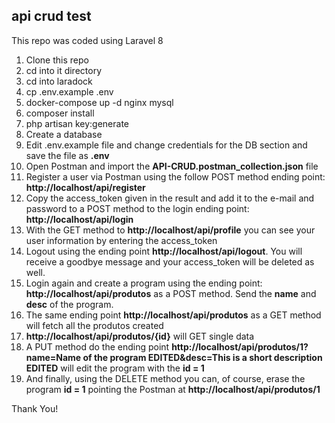 ## api crud test

This repo was coded using Laravel 8


 1. Clone this repo
 2. cd into it directory
 3. cd into laradock
 4. cp .env.example .env
 5. docker-compose up -d nginx mysql
 6. composer install
 7. php artisan key:generate
 8. Create a database
 9. Edit .env.example file and change credentials for the DB section and save the file as **.env**
 10. Open Postman and import the **API-CRUD.postman_collection.json** file
 11. Register a user via Postman using the follow POST method ending point: **http://localhost/api/register**
 12. Copy the access_token given in the result and add it to the e-mail and password to a POST method to the login ending point: **http://localhost/api/login**
 13. With the GET method to **http://localhost/api/profile** you can see your user information by entering the access_token
 14. Logout using the ending point **http://localhost/api/logout**. You will receive a goodbye message and your access_token will be deleted as well.
 15. Login again and create a program using the ending point: **http://localhost/api/produtos** as a POST method. Send the **name** and **desc** of the program.
 16. The same ending point **http://localhost/api/produtos** as a GET method will fetch all the produtos created
 17. **http://localhost/api/produtos/{id}** will GET single data
 18. A PUT method do the ending point **http://localhost/api/produtos/1?name=Name of the program EDITED&desc=This is a short description EDITED** will edit the program with the **id = 1**
 19. And finally, using the DELETE method you can, of course, erase the program **id = 1** pointing the Postman at **http://localhost/api/produtos/1**

Thank You!